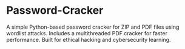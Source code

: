 # Password-Cracker
A simple Python-based password cracker for ZIP and PDF files using wordlist attacks. Includes a multithreaded PDF cracker for faster performance. Built for ethical hacking and cybersecurity learning.
